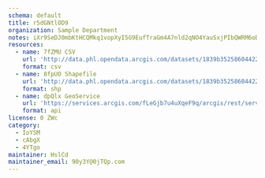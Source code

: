 ```yaml
---
schema: default
title: r5dGNtlOD9 
organization: Sample Department 
notes: iXr9SeDJ0mbKtHCQMkq1vopXyI5G9EufTraGm4A7nld2qNO4YauSxjPIbQWRM6oDvjsBypB ewwsHTNL2YCVWc13cigUV6Kl A85 
resources:
  - name: 7fZMU CSV
    url: 'http://data.phl.opendata.arcgis.com/datasets/1839b35258604422b0b520cbb668df0d_0.csv'
    format: csv
  - name: 8fpUO Shapefile
    url: 'http://data.phl.opendata.arcgis.com/datasets/1839b35258604422b0b520cbb668df0d_0.zip'
    format: shp
  - name: dpQlx GeoService
    url: 'https://services.arcgis.com/fLeGjb7u4uXqeF9q/arcgis/rest/services/Air_Monitoring_Stations/FeatureServer/0/query'
    format: api
license: 0 ZWc 
category:
  - IoYSM 
  - cAbgX 
  - 4YTgo 
maintainer: HslCd  
maintainer_email: 90y3Y@0jTQp.com
---
```

